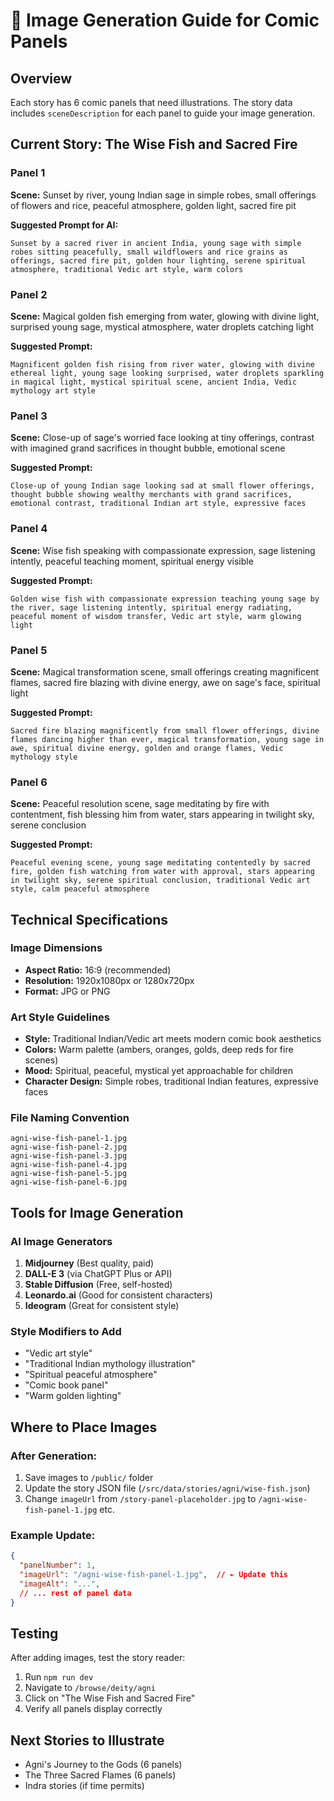 # 🎨 Image Generation Guide for Comic Panels

## Overview
Each story has 6 comic panels that need illustrations. The story data includes `sceneDescription` for each panel to guide your image generation.

## Current Story: The Wise Fish and Sacred Fire

### Panel 1
**Scene:** Sunset by river, young Indian sage in simple robes, small offerings of flowers and rice, peaceful atmosphere, golden light, sacred fire pit

**Suggested Prompt for AI:**
```
Sunset by a sacred river in ancient India, young sage with simple robes sitting peacefully, small wildflowers and rice grains as offerings, sacred fire pit, golden hour lighting, serene spiritual atmosphere, traditional Vedic art style, warm colors
```

### Panel 2
**Scene:** Magical golden fish emerging from water, glowing with divine light, surprised young sage, mystical atmosphere, water droplets catching light

**Suggested Prompt:**
```
Magnificent golden fish rising from river water, glowing with divine ethereal light, young sage looking surprised, water droplets sparkling in magical light, mystical spiritual scene, ancient India, Vedic mythology art style
```

### Panel 3
**Scene:** Close-up of sage's worried face looking at tiny offerings, contrast with imagined grand sacrifices in thought bubble, emotional scene

**Suggested Prompt:**
```
Close-up of young Indian sage looking sad at small flower offerings, thought bubble showing wealthy merchants with grand sacrifices, emotional contrast, traditional Indian art style, expressive faces
```

### Panel 4
**Scene:** Wise fish speaking with compassionate expression, sage listening intently, peaceful teaching moment, spiritual energy visible

**Suggested Prompt:**
```
Golden wise fish with compassionate expression teaching young sage by the river, sage listening intently, spiritual energy radiating, peaceful moment of wisdom transfer, Vedic art style, warm glowing light
```

### Panel 5
**Scene:** Magical transformation scene, small offerings creating magnificent flames, sacred fire blazing with divine energy, awe on sage's face, spiritual light

**Suggested Prompt:**
```
Sacred fire blazing magnificently from small flower offerings, divine flames dancing higher than ever, magical transformation, young sage in awe, spiritual divine energy, golden and orange flames, Vedic mythology style
```

### Panel 6
**Scene:** Peaceful resolution scene, sage meditating by fire with contentment, fish blessing him from water, stars appearing in twilight sky, serene conclusion

**Suggested Prompt:**
```
Peaceful evening scene, young sage meditating contentedly by sacred fire, golden fish watching from water with approval, stars appearing in twilight sky, serene spiritual conclusion, traditional Vedic art style, calm peaceful atmosphere
```

## Technical Specifications

### Image Dimensions
- **Aspect Ratio:** 16:9 (recommended)
- **Resolution:** 1920x1080px or 1280x720px
- **Format:** JPG or PNG

### Art Style Guidelines
- **Style:** Traditional Indian/Vedic art meets modern comic book aesthetics
- **Colors:** Warm palette (ambers, oranges, golds, deep reds for fire scenes)
- **Mood:** Spiritual, peaceful, mystical yet approachable for children
- **Character Design:** Simple robes, traditional Indian features, expressive faces

### File Naming Convention
```
agni-wise-fish-panel-1.jpg
agni-wise-fish-panel-2.jpg
agni-wise-fish-panel-3.jpg
agni-wise-fish-panel-4.jpg
agni-wise-fish-panel-5.jpg
agni-wise-fish-panel-6.jpg
```

## Tools for Image Generation

### AI Image Generators
1. **Midjourney** (Best quality, paid)
2. **DALL-E 3** (via ChatGPT Plus or API)
3. **Stable Diffusion** (Free, self-hosted)
4. **Leonardo.ai** (Good for consistent characters)
5. **Ideogram** (Great for consistent style)

### Style Modifiers to Add
- "Vedic art style"
- "Traditional Indian mythology illustration"
- "Spiritual peaceful atmosphere"
- "Comic book panel"
- "Warm golden lighting"

## Where to Place Images

### After Generation:
1. Save images to `/public/` folder
2. Update the story JSON file (`/src/data/stories/agni/wise-fish.json`)
3. Change `imageUrl` from `/story-panel-placeholder.jpg` to `/agni-wise-fish-panel-1.jpg` etc.

### Example Update:
```json
{
  "panelNumber": 1,
  "imageUrl": "/agni-wise-fish-panel-1.jpg",  // ← Update this
  "imageAlt": "...",
  // ... rest of panel data
}
```

## Testing
After adding images, test the story reader:
1. Run `npm run dev`
2. Navigate to `/browse/deity/agni`
3. Click on "The Wise Fish and Sacred Fire"
4. Verify all panels display correctly

## Next Stories to Illustrate
- Agni's Journey to the Gods (6 panels)
- The Three Sacred Flames (6 panels)
- Indra stories (if time permits)
